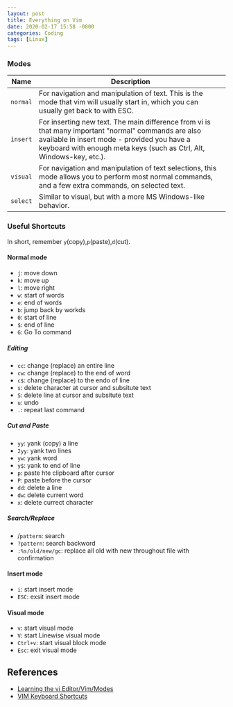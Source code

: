 ```yaml
---
layout: post
title: Everything on Vim
date: 2020-02-17 15:58 -0800
categories: Coding
tags: [Linux]
---
```


### Modes

| Name  | Description  |
|---|---|
| `normal`  |  For navigation and manipulation of text. This is the mode that vim will usually start in, which you can usually get back to with ESC. |
| `insert`  |  For inserting new text. The main difference from vi is that many important "normal" commands are also available in insert mode - provided you have a keyboard with enough meta keys (such as Ctrl, Alt, Windows-key, etc.). |
| `visual`  |  For navigation and manipulation of text selections, this mode allows you to perform most normal commands, and a few extra commands, on selected text.	 |
| `select`  |  Similar to visual, but with a more MS Windows-like behavior. |


### Useful Shortcuts
In short, remember `y`(copy),`p`(paste),`d`(cut).

#### Normal mode

* `j`: move down
* `k`: move up
* `l`: move right
* `w`: start of words
* `e`: end of words
* `b`: jump back by workds
* `0`: start of line
* `$`: end of line
* `G`: Go To command


##### Editing

* `cc`: change (replace) an entire line
* `cw`: change (replace) to the end of word
* `c$`: change (replace) to the endo of line
* `s`: delete character at cursor and subsitute text
* `S`: delete line      at cursor and subsitute text
* `u`: undo
* `.`: repeat last command

##### Cut and Paste

* `yy`: yank (copy) a line
* `2yy`: yank two lines
* `yw`: yank word
* `y$`: yank to end of line
* `p`: paste hte clipboard after cursor
* `P`: paste before the cursor
* `dd`: delete a line
* `dw`: delete current word
* `x`: delete currect character

##### Search/Replace

* /`pattern`: search
* `?pattern`: search backword
* `:%s/old/new/gc`: replace all old with new throughout file with confirmation

#### Insert mode

* `i`: start insert mode
* `ESC`: exsit insert mode

#### Visual mode

* `v`: start visual mode
* `V`: start Linewise visual mode
* `Ctrl+v`: start visual block mode
* `Esc`: exit visual mode

## References
- [Learning the vi Editor/Vim/Modes](https://en.wikibooks.org/wiki/Learning_the_vi_Editor/Vim/Modes)
- [VIM Keyboard Shortcuts](http://www.keyxl.com/aaa8263/290/VIM-keyboard-shortcuts.htm)
